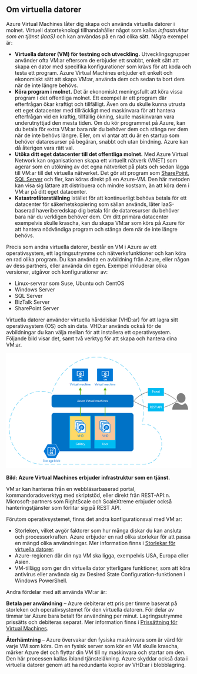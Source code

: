 <a name="tellmevm"></a>

## <a name="tell-me-about-virtual-machines"></a>Om virtuella datorer
Azure Virtual Machines låter dig skapa och använda virtuella datorer i molnet. Virtuell datorteknologi tillhandahåller något som kallas *infrastruktur som en tjänst (IaaS)* och kan användas på en rad olika sätt. Några exempel är:

* **Virtuella datorer (VM) för testning och utveckling.** Utvecklingsgrupper använder ofta VM:ar eftersom de erbjuder ett snabbt, enkelt sätt att skapa en dator med specifika konfigurationer som krävs för att koda och testa ett program. Azure Virtual Machines erbjuder ett enkelt och ekonomiskt sätt att skapa VM:ar, använda dem och sedan ta bort dem när de inte längre behövs.
* **Köra program i molnet.** Det är ekonomiskt meningsfullt att köra vissa program i det offentliga molnet. Ett exempel är ett program där efterfrågan ökar kraftigt och tillfälligt. Även om du skulle kunna utrusta ett eget datacenter med tillräckligt med maskinvara för att hantera efterfrågan vid en kraftig, tillfällig ökning, skulle maskinvaran vara underutnyttjad den mesta tiden. Om du kör programmet på Azure, kan du betala för extra VM:ar bara när du behöver dem och stänga ner dem när de inte behövs längre. Eller, om vi antar att du är en startup som behöver dataresurser på begäran, snabbt och utan bindning. Azure kan då återigen vara rätt val.
* **Utöka ditt eget datacenter till det offentliga molnet.** Med Azure Virtual Network kan organisationen skapa ett virtuellt nätverk (VNET) som agerar som en utökning av det egna nätverket på plats och sedan lägga till VM:ar till det virtuella nätverket. Det gör att program som [SharePoint](../articles/virtual-machines/virtual-machines-windows-sharepoint-farm.md?toc=%2fazure%2fvirtual-machines%2fwindows%2ftoc.json), [SQL Server](../articles/virtual-machines/virtual-machines-windows-sql-server-iaas-overview.md?toc=%2fazure%2fvirtual-machines%2fwindows%2ftoc.json) och fler, kan köras direkt på en Azure-VM. Den här metoden kan visa sig lättare att distribuera och mindre kostsam, än att köra dem i VM:ar på ditt eget datacenter.   
* **Katastrofåterställning** Istället för att kontinuerligt behöva betala för ett datacenter för säkerhetskopiering som sällan används, låter IaaS-baserad haveriberedskap dig betala för de dataresurser du behöver bara när du verkligen behöver dem.  Om ditt primära datacenter exempelvis skulle krascha, kan du skapa VM:ar som körs på Azure för att hantera nödvändiga program och stänga dem när de inte längre behövs.

Precis som andra virtuella datorer, består en VM i Azure av ett operativsystem, ett lagringsutrymme och nätverksfunktioner och kan köra en rad olika program. Du kan använda en avbildning från Azure, eller någon av dess partners, eller använda din egen. Exempel inkluderar olika versioner, utgåvor och konfigurationer av:

* Linux-servrar som Suse, Ubuntu och CentOS
* Windows Server 
* SQL Server
* BizTalk Server 
* SharePoint Server

Virtuella datorer använder virtuella hårddiskar (VHD:ar) för att lagra sitt operativsystem (OS) och sin data. VHD:ar används också för de avbildningar du kan välja mellan för att installera ett operativsystem. Följande bild visar det, samt två verktyg för att skapa och hantera dina VM:ar.

<a name="fig_createvms"></a>
![vm_diagram](./media/virtual-machines-choose-me-content/diagram.png)

**Bild: Azure Virtual Machines erbjuder infrastruktur som en tjänst.**

VM:ar kan hanteras från en webbläsarbaserad portal, kommandoradsverktyg med skriptstöd, eller direkt från REST-API:n. Microsoft-partners som RightScale och ScaleXtreme erbjuder också hanteringstjänster som förlitar sig på REST API. 

Förutom operativsystemet, finns det andra konfigurationsval med VM:ar:

* Storleken, vilket avgör faktorer som hur många diskar du kan ansluta och processorkraften. Azure erbjuder en rad olika storlekar för att passa en mängd olika användningar. Mer information finns i [Storlekar för virtuella datorer](../articles/virtual-machines/virtual-machines-linux-sizes.md?toc=%2fazure%2fvirtual-machines%2flinux%2ftoc.json).  
* Azure-regionen där din nya VM ska ligga, exempelvis USA, Europa eller Asien. 
* VM-tillägg som ger din virtuella dator ytterligare funktioner, som att köra antivirus eller använda sig av Desired State Configuration-funktionen i Windows PowerShell.

Andra fördelar med att använda VM:ar är:

**Betala per användning** – Azure debiterar ett pris per timme baserat på storleken och operativsystemet för den virtuella datoren. För delar av timmar tar Azure bara betalt för användning per minut. Lagringsutrymme prissätts och debiteras separat. Mer information finns i [Prissättning för Virtual Machines](https://azure.microsoft.com/pricing/details/virtual-machines/).

**Återhämtning** – Azure övervakar den fysiska maskinvara som är värd för varje VM som körs. Om en fysisk server som kör en VM skulle krascha, märker Azure det och flyttar din VM till ny maskinvara och startar om den. Den här processen kallas ibland tjänsteläkning. Azure skyddar också data i virtuella datorer genom att ha redundanta kopior av VHD:ar i blobblagring. 



<!--HONumber=Nov16_HO2-->


